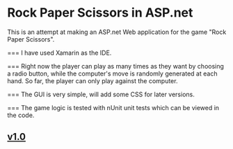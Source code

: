 Rock Paper Scissors in ASP.net
==============================
This is an attempt at making an ASP.net Web application for the game "Rock Paper Scissors".

===
I have used Xamarin as the IDE.

===
Right now the player can play as many times as they want by choosing a radio button, while the computer's move is randomly generated at each hand.
So far, the player can only play against the computer.

===
The GUI is very simple, will add some CSS for later versions.

===
The game logic is tested with nUnit unit tests which can be viewed in the code.


## [v1.0](https://github.com/giusepped/rockPaperScissorsASPNet/releases/tag/v1.0)